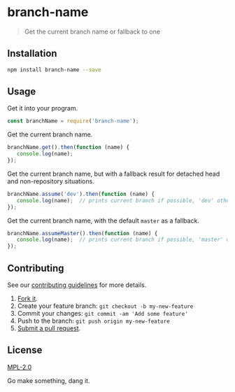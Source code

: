 # branch-name

> Get the current branch name or fallback to one

## Installation
````sh
npm install branch-name --save
````

## Usage

Get it into your program.
````javascript
const branchName = require('branch-name');
````

Get the current branch name.
````javascript
branchName.get().then(function (name) {
   console.log(name);
});
````

Get the current branch name, but with a fallback result for detached head and non-repository situations.
````javascript
branchName.assume('dev').then(function (name) {
   console.log(name);  // prints current branch if possible, 'dev' otherwise
});
````

Get the current branch name, with the default `master` as a fallback.
````javascript
branchName.assumeMaster().then(function (name) {
   console.log(name);  // prints current branch if possible, 'master' otherwise
});
````

## Contributing
See our [contributing guidelines](https://github.com/sholladay/branch-name/blob/master/CONTRIBUTING.md "The guidelines for being involved in this project.") for more details.

1. [Fork it](https://github.com/sholladay/branch-name/fork).
2. Create your feature branch: `git checkout -b my-new-feature`
3. Commit your changes: `git commit -am 'Add some feature'`
4. Push to the branch: `git push origin my-new-feature`
5. [Submit a pull request](https://github.com/sholladay/branch-name/compare "Submit code to this repo now for review.").

## License
[MPL-2.0](https://github.com/sholladay/branch-name/blob/master/LICENSE "The license for branch-name.")

Go make something, dang it.
